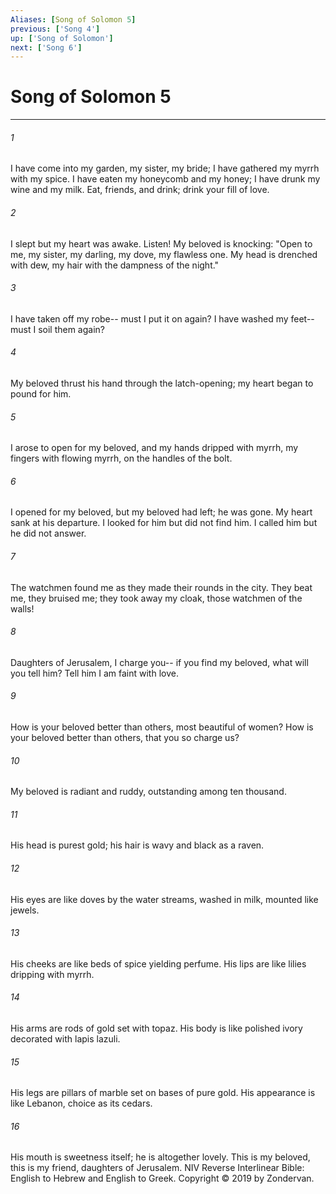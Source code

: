 ```yaml
---
Aliases: [Song of Solomon 5]
previous: ['Song 4']
up: ['Song of Solomon']
next: ['Song 6']
---
```

# Song of Solomon 5

***


###### 1 
I have come into my garden, my sister, my bride; I have gathered my myrrh with my spice. I have eaten my honeycomb and my honey; I have drunk my wine and my milk. Eat, friends, and drink; drink your fill of love. 

###### 2 
I slept but my heart was awake. Listen! My beloved is knocking: "Open to me, my sister, my darling, my dove, my flawless one. My head is drenched with dew, my hair with the dampness of the night." 

###### 3 
I have taken off my robe-- must I put it on again? I have washed my feet-- must I soil them again? 

###### 4 
My beloved thrust his hand through the latch-opening; my heart began to pound for him. 

###### 5 
I arose to open for my beloved, and my hands dripped with myrrh, my fingers with flowing myrrh, on the handles of the bolt. 

###### 6 
I opened for my beloved, but my beloved had left; he was gone. My heart sank at his departure. I looked for him but did not find him. I called him but he did not answer. 

###### 7 
The watchmen found me as they made their rounds in the city. They beat me, they bruised me; they took away my cloak, those watchmen of the walls! 

###### 8 
Daughters of Jerusalem, I charge you-- if you find my beloved, what will you tell him? Tell him I am faint with love. 

###### 9 
How is your beloved better than others, most beautiful of women? How is your beloved better than others, that you so charge us? 

###### 10 
My beloved is radiant and ruddy, outstanding among ten thousand. 

###### 11 
His head is purest gold; his hair is wavy and black as a raven. 

###### 12 
His eyes are like doves by the water streams, washed in milk, mounted like jewels. 

###### 13 
His cheeks are like beds of spice yielding perfume. His lips are like lilies dripping with myrrh. 

###### 14 
His arms are rods of gold set with topaz. His body is like polished ivory decorated with lapis lazuli. 

###### 15 
His legs are pillars of marble set on bases of pure gold. His appearance is like Lebanon, choice as its cedars. 

###### 16 
His mouth is sweetness itself; he is altogether lovely. This is my beloved, this is my friend, daughters of Jerusalem. NIV Reverse Interlinear Bible: English to Hebrew and English to Greek. Copyright © 2019 by Zondervan.
